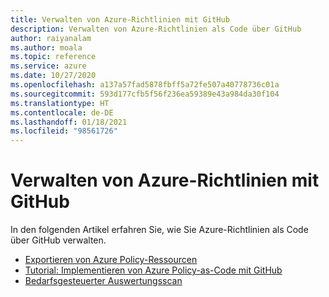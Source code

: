 ```yaml
---
title: Verwalten von Azure-Richtlinien mit GitHub
description: Verwalten von Azure-Richtlinien als Code über GitHub
author: raiyanalam
ms.author: moala
ms.topic: reference
ms.service: azure
ms.date: 10/27/2020
ms.openlocfilehash: a137a57fad5878fbff5a72fe507a40778736c01a
ms.sourcegitcommit: 593d177cfb5f56f236ea59389e43a984da30f104
ms.translationtype: HT
ms.contentlocale: de-DE
ms.lasthandoff: 01/18/2021
ms.locfileid: "98561726"
---
```

# <a name="manage-azure-policies-with-github"></a>Verwalten von Azure-Richtlinien mit GitHub

In den folgenden Artikel erfahren Sie, wie Sie Azure-Richtlinien als Code über GitHub verwalten.

- [Exportieren von Azure Policy-Ressourcen](/azure/governance/policy/how-to/export-resources)   
- [Tutorial: Implementieren von Azure Policy-as-Code mit GitHub](/azure/governance/policy/tutorials/policy-as-code-github)
- [Bedarfsgesteuerter Auswertungsscan](/azure/governance/policy/how-to/get-compliance-data#on-demand-evaluation-scan)